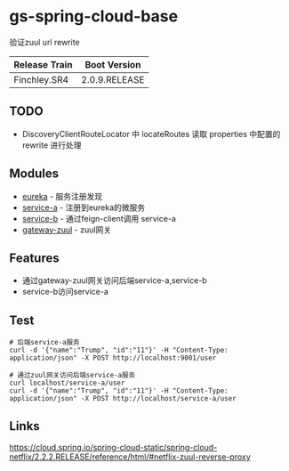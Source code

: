 # gs-spring-cloud-base
验证zuul url rewrite

| Release Train |  Boot Version |
| :--- | :---: | 
| Finchley.SR4 | 2.0.9.RELEASE | 

## TODO
- DiscoveryClientRouteLocator 中 locateRoutes 读取 properties 中配置的rewrite 进行处理

## Modules

* [eureka](./eureka) - 服务注册发现
* [service-a](./service-a) - 注册到eureka的微服务
* [service-b](./service-b) - 通过feign-client调用 service-a
* [gateway-zuul](./gateway-zuul) - zuul网关

## Features
* 通过gateway-zuul网关访问后端service-a,service-b
* service-b访问service-a

## Test 

```
# 后端service-a服务
curl -d '{"name":"Trump", "id":"11"}' -H "Content-Type: application/json" -X POST http://localhost:9001/user

# 通过zuul网关访问后端service-a服务
curl localhost/service-a/user
curl -d '{"name":"Trump", "id":"11"}' -H "Content-Type: application/json" -X POST http://localhost/service-a/user

```

## Links
https://cloud.spring.io/spring-cloud-static/spring-cloud-netflix/2.2.2.RELEASE/reference/html/#netflix-zuul-reverse-proxy 


